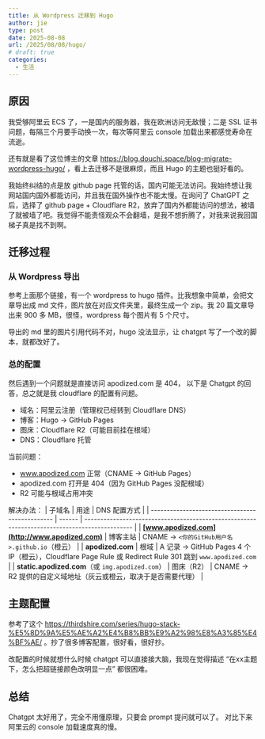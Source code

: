 ```yaml
---
title: 从 Wordpress 迁移到 Hugo
author: jie
type: post
date: 2025-08-08
url: /2025/08/08/hugo/
# draft: true
categories:
  - 生活
---
```


## 原因

我受够阿里云 ECS 了，一是国内的服务器，我在欧洲访问无敌慢；二是 SSL 证书问题，每隔三个月要手动换一次，每次等阿里云 console 加载出来都感觉寿命在流逝。

还有就是看了这位博主的文章 https://blog.douchi.space/blog-migrate-wordpress-hugo/ ，看上去迁移不是很麻烦，而且 Hugo 的主题也挺好看的。

我始终纠结的点是放 github page 托管的话，国内可能无法访问。我始终想让我网站国内国外都能访问，并且我在国外操作也不能太慢。在询问了 ChatGPT 之后，选择了 github page + Cloudflare R2，放弃了国内外都能访问的想法，被墙了就被墙了吧。我觉得不能责怪观众不会翻墙，是我不想折腾了，对我来说我回国梯子真是找不到啊。

## 迁移过程

### 从 Wordpress 导出
参考上面那个链接，有一个 wordpress to hugo 插件。比我想象中简单，会把文章导出成 md 文件，图片放在对应文件夹里，最终生成一个 zip。我 20 篇文章导出来 900 多 MB，很怪，wordpress 每个图片有 5 个尺寸。

导出的 md 里的图片引用代码不对，hugo 没法显示，让 chatgpt 写了一个改的脚本，就都改好了。

### 总的配置

然后遇到一个问题就是直接访问 apodized.com 是 404， 以下是 Chatgpt 的回答，总之就是我 cloudflare 的配置有问题。

- 域名：阿里云注册（管理权已经转到 Cloudflare DNS）
- 博客：Hugo → GitHub Pages
- 图床：Cloudflare R2（可能目前挂在根域）
- DNS：Cloudflare 托管

当前问题：
- www.apodized.com 正常（CNAME → GitHub Pages）
- apodized.com 打开是 404（因为 GitHub Pages 没配根域）
- R2 可能与根域占用冲突

解决办法：
| 子域名                                             | 用途     | DNS 配置方式                                                                                      |
| ----------------------------------------------- | ------ | --------------------------------------------------------------------------------------------- |
| **[www.apodized.com](http://www.apodized.com)** | 博客主站   | CNAME → `<你的GitHub用户名>.github.io`（橙云）                                                         |
| **apodized.com**                                | 根域     | A 记录 → GitHub Pages 4 个 IP（橙云），Cloudflare Page Rule 或 Redirect Rule 301 跳到 `www.apodized.com` |
| **static.apodized.com**（或 `img.apodized.com`）   | 图床（R2） | CNAME → R2 提供的自定义域地址（灰云或橙云，取决于是否需要代理）                                                         |


## 主题配置

参考了这个 https://thirdshire.com/series/hugo-stack-%E5%8D%9A%E5%AE%A2%E4%B8%BB%E9%A2%98%E8%A3%85%E4%BF%AE/ 。抄了很多博客配置，很好看，很好抄。

改配置的时候就想什么时候 chatgpt 可以直接接大脑，我现在觉得描述 “在xx主题下，怎么把超链接颜色改明显一点” 都很困难。


## 总结
Chatgpt 太好用了，完全不用懂原理，只要会 prompt 提问就可以了。
对比下来阿里云的 console 加载速度真的慢。